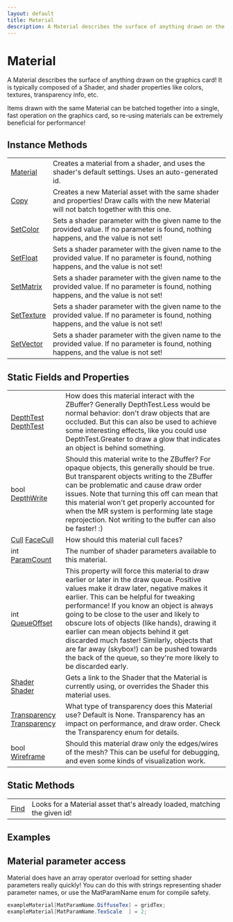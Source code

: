 ```yaml
---
layout: default
title: Material
description: A Material describes the surface of anything drawn on the graphics card! It is typically composed of a Shader, and shader properties like colors, textures, transparency info, etc.  Items drawn with the same Material can be batched together into a single, fast operation on the graphics card, so re-using materials can be extremely beneficial for performance!
---
```

# Material

A Material describes the surface of anything drawn on the
graphics card! It is typically composed of a Shader, and shader
properties like colors, textures, transparency info, etc.

Items drawn with the same Material can be batched together into a
single, fast operation on the graphics card, so re-using materials
can be extremely beneficial for performance!



## Instance Methods

|  |  |
|--|--|
|[Material]({{site.url}}/Pages/Reference/Material/Material.html)|Creates a material from a shader, and uses the shader's default settings. Uses an auto-generated id.|
|[Copy]({{site.url}}/Pages/Reference/Material/Copy.html)|Creates a new Material asset with the same shader and properties! Draw calls with the new Material will not batch together with this one.|
|[SetColor]({{site.url}}/Pages/Reference/Material/SetColor.html)|Sets a shader parameter with the given name to the provided value. If no parameter is found, nothing happens, and the value is not set!|
|[SetFloat]({{site.url}}/Pages/Reference/Material/SetFloat.html)|Sets a shader parameter with the given name to the provided value. If no parameter is found, nothing happens, and the value is not set!|
|[SetMatrix]({{site.url}}/Pages/Reference/Material/SetMatrix.html)|Sets a shader parameter with the given name to the provided value. If no parameter is found, nothing happens, and the value is not set!|
|[SetTexture]({{site.url}}/Pages/Reference/Material/SetTexture.html)|Sets a shader parameter with the given name to the provided value. If no parameter is found, nothing happens, and the value is not set!|
|[SetVector]({{site.url}}/Pages/Reference/Material/SetVector.html)|Sets a shader parameter with the given name to the provided value. If no parameter is found, nothing happens, and the value is not set!|


## Static Fields and Properties

|  |  |
|--|--|
|[DepthTest]({{site.url}}/Pages/Reference/DepthTest.html) [DepthTest]({{site.url}}/Pages/Reference/Material/DepthTest.html)|How does this material interact with the ZBuffer? Generally DepthTest.Less would be normal behavior: don't draw objects that are occluded. But this can also be used to achieve some interesting effects, like you could use DepthTest.Greater to draw a glow that indicates an object is behind something.|
|bool [DepthWrite]({{site.url}}/Pages/Reference/Material/DepthWrite.html)|Should this material write to the ZBuffer? For opaque objects, this generally should be true. But transparent objects writing to the ZBuffer can be problematic and cause draw order issues. Note that turning this off can mean that this material won't get properly accounted for when the MR system is performing late stage reprojection.  Not writing to the buffer can also be faster! :)|
|[Cull]({{site.url}}/Pages/Reference/Cull.html) [FaceCull]({{site.url}}/Pages/Reference/Material/FaceCull.html)|How should this material cull faces?|
|int [ParamCount]({{site.url}}/Pages/Reference/Material/ParamCount.html)|The number of shader parameters available to this material.|
|int [QueueOffset]({{site.url}}/Pages/Reference/Material/QueueOffset.html)|This property will force this material to draw earlier or later in the draw queue. Positive values make it draw later, negative makes it earlier. This can be helpful for tweaking performance! If you know an object is always going to be close to the user and likely to obscure lots of objects (like hands), drawing it earlier can mean objects behind it get discarded much faster! Similarly, objects that are far away (skybox!) can be pushed towards the back of the queue, so they're more likely to be discarded early.|
|[Shader]({{site.url}}/Pages/Reference/Shader.html) [Shader]({{site.url}}/Pages/Reference/Material/Shader.html)|Gets a link to the Shader that the Material is currently using, or overrides the Shader this material uses.|
|[Transparency]({{site.url}}/Pages/Reference/Transparency.html) [Transparency]({{site.url}}/Pages/Reference/Material/Transparency.html)|What type of transparency does this Material use? Default is None. Transparency has an impact on performance, and draw order. Check the Transparency enum for details.|
|bool [Wireframe]({{site.url}}/Pages/Reference/Material/Wireframe.html)|Should this material draw only the edges/wires of the mesh? This can be useful for debugging, and even some kinds of visualization work.|


## Static Methods

|  |  |
|--|--|
|[Find]({{site.url}}/Pages/Reference/Material/Find.html)|Looks for a Material asset that's already loaded, matching the given id!|


## Examples

## Material parameter access
Material does have an array operator overload for setting
shader parameters really quickly! You can do this with strings
representing shader parameter names, or use the MatParamName
enum for compile safety.
```csharp
exampleMaterial[MatParamName.DiffuseTex] = gridTex;
exampleMaterial[MatParamName.TexScale  ] = 2;
```

